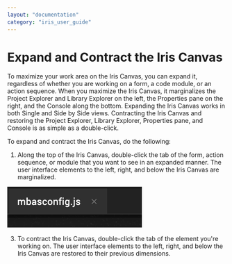 ```yaml
---
layout: "documentation"
category: "iris_user_guide"
---
```

                         


Expand and Contract the Iris Canvas
=========================================

To maximize your work area on the Iris Canvas, you can expand it, regardless of whether you are working on a form, a code module, or an action sequence. When you maximize the Iris Canvas, it marginalizes the Project Explorer and Library Explorer on the left, the Properties pane on the right, and the Console along the bottom. Expanding the Iris Canvas works in both Single and Side by Side views. Contracting the Iris Canvas and restoring the Project Explorer, Library Explorer, Properties pane, and Console is as simple as a double-click.

To expand and contract the Iris Canvas, do the following:

1.  Along the top of the Iris Canvas, double-click the tab of the form, action sequence, or module that you want to see in an expanded manner. The user interface elements to the left, right, and below the Iris Canvas are marginalized.

![](Resources/Images/ExpandContractIrisCanvas.png)

3.  To contract the Iris Canvas, double-click the tab of the element you're working on. The user interface elements to the left, right, and below the Iris Canvas are restored to their previous dimensions.
